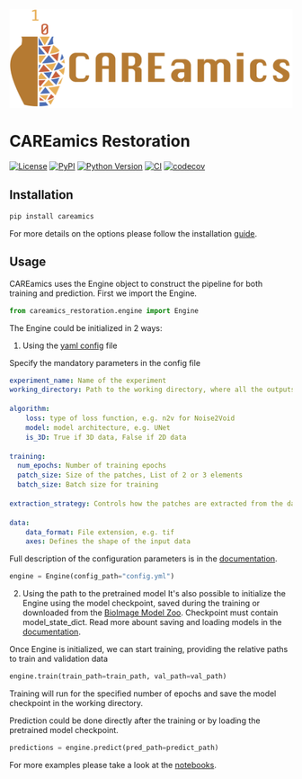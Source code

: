 <p align="center">
  <a href="https://careamics.github.io/">
    <img src="https://raw.githubusercontent.com/CAREamics/.github/main/profile/images/banner_careamics.png">
  </a>
</p>

# CAREamics Restoration

[![License](https://img.shields.io/pypi/l/careamics.svg?color=green)](https://github.com/CAREamics/careamics/blob/main/LICENSE)
[![PyPI](https://img.shields.io/pypi/v/careamics.svg?color=green)](https://pypi.org/project/careamics)
[![Python Version](https://img.shields.io/pypi/pyversions/careamics.svg?color=green)](https://python.org)
[![CI](https://github.com/CAREamics/careamics/actions/workflows/ci.yml/badge.svg)](https://github.com/CAREamics/careamics/actions/workflows/ci.yml)
[![codecov](https://codecov.io/gh/CAREamics/careamics/branch/main/graph/badge.svg)](https://codecov.io/gh/CAREamics/careamics)

## Installation

``` bash
pip install careamics
```
For more details on the options please follow the installation [guide](https://careamics.github.io/careamics/).

## Usage

CAREamics uses the Engine object to construct the pipeline for both training and prediction. First we import the Engine.
```python
from careamics_restoration.engine import Engine
```
The Engine could be initialized in 2 ways:
1. Using the [yaml config](examples/n2v_2D_reference.yml) file

Specify the mandatory parameters in the config file
```yaml
experiment_name: Name of the experiment
working_directory: Path to the working directory, where all the outputs will be stored

algorithm: 
    loss: type of loss function, e.g. n2v for Noise2Void
    model: model architecture, e.g. UNet
    is_3D: True if 3D data, False if 2D data

training:
  num_epochs: Number of training epochs
  patch_size: Size of the patches, List of 2 or 3 elements
  batch_size: Batch size for training

extraction_strategy: Controls how the patches are extracted from the data

data:
    data_format: File extension, e.g. tif
    axes: Defines the shape of the input data
```
Full description of the configuration parameters is in the [documentation](https://careamics.github.io/careamics/).


```python
engine = Engine(config_path="config.yml")

```
2. Using the path to the pretrained model
It's also possible to initialize the Engine using the model checkpoint, saved during the training or downloaded from the [BioImage Model Zoo](https://bioimage.io/#/).
Checkpoint must contain model_state_dict.
Read more abount saving and loading models in the [documentation](https://careamics.github.io/careamics/).

Once Engine is initialized, we can start training, providing the relative paths to train and validation data

```python
engine.train(train_path=train_path, val_path=val_path)
```
Training will run for the specified number of epochs and save the model checkpoint in the working directory.

Prediction could be done directly after the training or by loading the pretrained model checkpoint.

```python
predictions = engine.predict(pred_path=predict_path)
```

For more examples please take a look at the [notebooks](examples).


